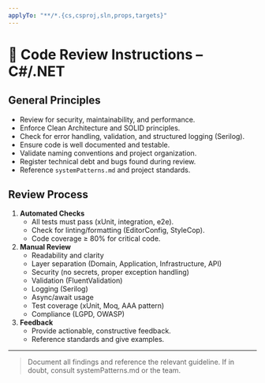 ```yaml
---
applyTo: "**/*.{cs,csproj,sln,props,targets}"
---
```

# 🧐 Code Review Instructions – C#/.NET

## General Principles
- Review for security, maintainability, and performance.
- Enforce Clean Architecture and SOLID principles.
- Check for error handling, validation, and structured logging (Serilog).
- Ensure code is well documented and testable.
- Validate naming conventions and project organization.
- Register technical debt and bugs found during review.
- Reference `systemPatterns.md` and project standards.

## Review Process
1. **Automated Checks**
   - All tests must pass (xUnit, integration, e2e).
   - Check for linting/formatting (EditorConfig, StyleCop).
   - Code coverage ≥ 80% for critical code.
2. **Manual Review**
   - Readability and clarity
   - Layer separation (Domain, Application, Infrastructure, API)
   - Security (no secrets, proper exception handling)
   - Validation (FluentValidation)
   - Logging (Serilog)
   - Async/await usage
   - Test coverage (xUnit, Moq, AAA pattern)
   - Compliance (LGPD, OWASP)
3. **Feedback**
   - Provide actionable, constructive feedback.
   - Reference standards and give examples.

---
> Document all findings and reference the relevant guideline. If in doubt, consult systemPatterns.md or the team.
